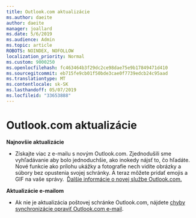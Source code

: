 ```yaml
---
title: Outlook.com aktualizácie
ms.author: daeite
author: daeite
manager: joallard
ms.date: 5/6/2019
ms.audience: Admin
ms.topic: article
ROBOTS: NOINDEX, NOFOLLOW
localization_priority: Normal
ms.custom: 9000250
ms.openlocfilehash: fc463464b3f29dc2ce98dae75e9b17849471d410
ms.sourcegitcommit: eb715fe9cb01f50bde3cae0f7739edcb24c95aad
ms.translationtype: MT
ms.contentlocale: sk-SK
ms.lasthandoff: 05/07/2019
ms.locfileid: "33653888"
---
```

# <a name="outlookcom-updates"></a>Outlook.com aktualizácie

**Najnovšie aktualizácie**

- Získajte viac z e-mailu s novým Outlook.com. Zjednodušili sme vyhľadávanie aby bolo jednoduchšie, ako inokedy nájsť to, čo hľadáte. Nové funkcie ako prílohu ukážky a fotografie nech vidíte obrázky a súbory bez opustenia svojej schránky. A teraz môžete pridať emojis a GIF na vaše správy.  [Ďalšie informácie o novej službe Outlook.com.](https://support.office.com/article/40676ad0-c831-45ac-a023-5be633be798d)

**Aktualizácie e-mailom**

- Ak nie je aktualizácia poštovej schránke Outlook.com, nájdete [chyby synchronizácie opraviť Outlook.com e-mail](https://support.office.com/article/d39e3341-8d79-4bf1-b3c7-ded602233642).